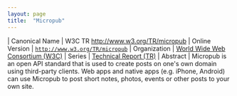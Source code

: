 ```yaml
---
layout: page
title:  "Micropub"
---
```


| Canonical Name | W3C TR http://www.w3.org/TR/micropub
| Online Version | [`http://www.w3.org/TR/micropub`](http://www.w3.org/TR/micropub)
| Organization | [World Wide Web Consortium (W3C)](..)
| Series | [Technical Report (TR)](.)
| Abstract | Micropub is an open API standard that is used to create posts on one's own domain using third-party clients. Web apps and native apps (e.g. iPhone, Android) can use Micropub to post short notes, photos, events or other posts to your own site.